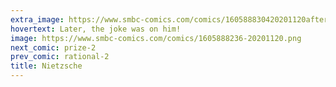 ```yaml
---
extra_image: https://www.smbc-comics.com/comics/160588830420201120after.png
hovertext: Later, the joke was on him!
image: https://www.smbc-comics.com/comics/1605888236-20201120.png
next_comic: prize-2
prev_comic: rational-2
title: Nietzsche
---
```



